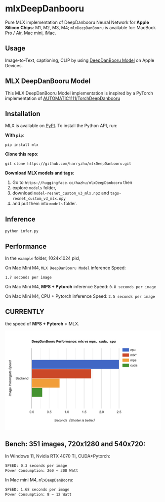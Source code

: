 # mlxDeepDanbooru

Pure MLX implementation of DeepDanbooru Neural Network for __Apple Silicon Chips__: M1, M2, M3, M4; 
`mlxDeepDanBooru` is available for: MacBook Pro / Air, Mac mini, iMac.

## Usage

Image-to-Text, captioning, CLIP by using [DeepDanBooru Model](https://github.com/KichangKim/DeepDanbooru) on Apple Devices.

## MLX DeepDanBooru Model 

This MLX DeepDanBooru Model implementation is inspired by a PyTorch implementation of [AUTOMATIC1111/TorchDeepDanbooru](https://github.com/AUTOMATIC1111/TorchDeepDanbooru)


## Installation

MLX is available on [PyPI](https://pypi.org/project/mlx/). To install the Python API, run:

**With `pip`**:

```
pip install mlx
```

**Clone this repo**:

```
git clone https://github.com/harryzhu/mlxDeepDanbooru.git
```

**Download MLX models and tags**:

 1) Go to `https://huggingface.co/hazhu/mlxDeepDanbooru` then 
 2) explore `models` folder,
 3) download `model-resnet_custom_v3_mlx.npz` and `tags-resnet_custom_v3_mlx.npy`
 4) and put them into `models` folder.

## Inference

```
python infer.py
```


## Performance

In the `example` folder, 1024x1024 pixl, 

On Mac Mini M4, `MLX DeepDanBooru Model` inference Speed:

```
1.7 seconds per image
```

On Mac Mini M4, __MPS + Pytorch__ inference Speed: `0.8 seconds per image` 

On Mac Mini M4, CPU + Pytorch inference Speed: `2.5 seconds per image`

## CURRENTLY  

the speed of __MPS + Pytorch__ > MLX.

![Performance Bar Chart](/example/mlx-performance.png)

## Bench: 351 images, 720x1280 and 540x720:

In Windows 11, Nvidia RTX 4070 Ti, CUDA+Pytorch:

```
SPEED: 0.3 seconds per image
Power Consumption: 260 ~ 300 Watt
```

In Mac mini M4, `mlxDeepDanBooru`:

```
SPEED: 1.68 seconds per image 
Power Consumption: 8 ~ 12 Watt
```







